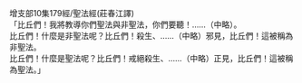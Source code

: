 增支部10集179經/聖法經(莊春江譯)  
「比丘們！我將教導你們聖法與非聖法，你們要聽！……（中略）。  
比丘們！什麼是非聖法呢？比丘們！殺生、……（中略）邪見，比丘們！這被稱為非聖法。  
比丘們！什麼是聖法呢？比丘們！戒絕殺生、……（中略）正見，比丘們！這被稱為聖法。」  
  
  
